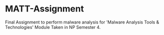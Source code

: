 # MATT-Assignment
Final Assignment to perform malware analysis for 'Malware Analysis Tools &amp; Technologies' Module Taken in NP Semester 4.
